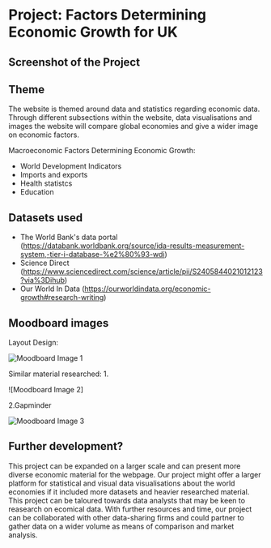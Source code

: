 # Project: Factors Determining ​Economic Growth for UK 

## Screenshot of the Project


## Theme
The website is themed around data and statistics regarding economic data. Through different subsections within the website, data visualisations and images the website will compare global economies and give a wider image on economic factors.
 
Macroeconomic Factors Determining ​Economic Growth:
- World Development Indicators
- Imports and exports
- Health statistcs
- Education

## Datasets used

- The World Bank's data portal (https://databank.worldbank.org/source/ida-results-measurement-system,-tier-i-database-%e2%80%93-wdi)
- Science Direct (https://www.sciencedirect.com/science/article/pii/S2405844021012123?via%3Dihub)
- Our World In Data (https://ourworldindata.org/economic-growth#research-writing)

## Moodboard images
Layout Design:

![Moodboard Image 1]()

Similar material researched:
1.

![Moodboard Image 2]

2.Gapminder

![Moodboard Image 3](https://github.com/panosleontsinis/MA2806-Economic-Growth-2411209-2403156-2401374/blob/main/gap.JPG?raw=true)

## Further development?
This project can be expanded on a larger scale and can present more diverse economic material for the webpage. Our project might offer a larger platform for statistical and visual data visualisations about the world economies if it included more datasets and heavier researched material. This project can be taloured towards data analysts that may be keen to reasearch on ecomical data. With further resources and time, our project can be collaborated with other data-sharing firms and could partner to gather data on a wider volume as means of comparison and market analysis.
